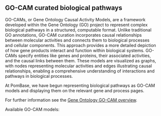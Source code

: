 ## GO-CAM curated biological pathways

GO-CAMs, or Gene Ontology Causal Activity Models, are a framework
developed within the Gene Ontology (GO) project to represent complex
biological pathways in a structured, computable format. Unlike
traditional GO annotations, GO-CAM curation incorporates causal
relationships between molecular activities and connects them to
biological processes and cellular components. This approach provides a
more detailed depiction of how gene products interact and function
within biological systems. GO-CAMs specify entities like genes and
proteins, their associated activities, and the causal links between
them. These models are visualized as graphs, with nodes representing
molecular activities and edges illustrating causal relationships,
enabling a comprehensive understanding of interactions and pathways in
biological processes.

At PomBase, we have begun representing biological pathways as GO-CAM
models and displaying them on the relevant gene and process pages.

For further information see the
[Gene Ontology GO-CAM overview](https://geneontology.org/docs/gocam-overview/).

Available GO-CAM models:

<app-go-cam-table></app-go-cam-table>
